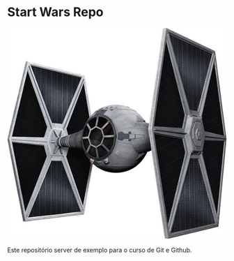 # Start Wars Repo

![Tie Fighter](./tieFighter.jpg "Tie Fighter Ship")

Este repositório server de exemplo para o curso de Git e Github.